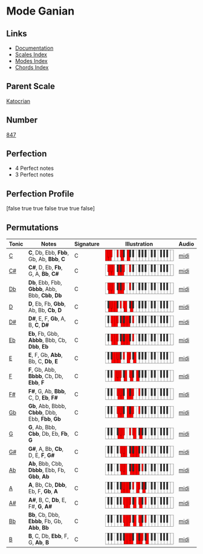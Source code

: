 # Mode Ganian

## Links

- [Documentation](index.md)
- [Scales Index](Scales.md)
- [Modes Index](Modes.md)
- [Chords Index](Chords.md)

## Parent Scale

[Katocrian](ScaleKatocrian.md)

## Number

[847](https://ianring.com/musictheory/scales/847)

## Perfection

- 4 Perfect notes
- 3 Perfect notes

## Perfection Profile

[false true true false true true false]

## Permutations

| Tonic | Notes | Signature | Illustration | Audio |
|-------|-------|-----------|--------------|-------|
| [C](ModeCNaturalGanian.md) | **C**, Db, Ebb, **Fbb**, Gb, Ab, **Bbb**, **C** | C | ![CNaturalGanian](ModeCNaturalGanian.png) | [midi](https://github.com/edipermadi/music/blob/main/docs/ModeCNaturalGanian.mid?raw=true) |
| [C#](ModeCSharpGanian.md) | **C#**, D, Eb, **Fb**, G, A, **Bb**, **C#** | C | ![CSharpGanian](ModeCSharpGanian.png) | [midi](https://github.com/edipermadi/music/blob/main/docs/ModeCSharpGanian.mid?raw=true) |
| [Db](ModeDFlatGanian.md) | **Db**, Ebb, Fbb, **Gbbb**, Abb, Bbb, **Cbb**, **Db** | C | ![DFlatGanian](ModeDFlatGanian.png) | [midi](https://github.com/edipermadi/music/blob/main/docs/ModeDFlatGanian.mid?raw=true) |
| [D](ModeDNaturalGanian.md) | **D**, Eb, Fb, **Gbb**, Ab, Bb, **Cb**, **D** | C | ![DNaturalGanian](ModeDNaturalGanian.png) | [midi](https://github.com/edipermadi/music/blob/main/docs/ModeDNaturalGanian.mid?raw=true) |
| [D#](ModeDSharpGanian.md) | **D#**, E, F, **Gb**, A, B, **C**, **D#** | C | ![DSharpGanian](ModeDSharpGanian.png) | [midi](https://github.com/edipermadi/music/blob/main/docs/ModeDSharpGanian.mid?raw=true) |
| [Eb](ModeEFlatGanian.md) | **Eb**, Fb, Gbb, **Abbb**, Bbb, Cb, **Dbb**, **Eb** | C | ![EFlatGanian](ModeEFlatGanian.png) | [midi](https://github.com/edipermadi/music/blob/main/docs/ModeEFlatGanian.mid?raw=true) |
| [E](ModeENaturalGanian.md) | **E**, F, Gb, **Abb**, Bb, C, **Db**, **E** | C | ![ENaturalGanian](ModeENaturalGanian.png) | [midi](https://github.com/edipermadi/music/blob/main/docs/ModeENaturalGanian.mid?raw=true) |
| [F](ModeFNaturalGanian.md) | **F**, Gb, Abb, **Bbbb**, Cb, Db, **Ebb**, **F** | C | ![FNaturalGanian](ModeFNaturalGanian.png) | [midi](https://github.com/edipermadi/music/blob/main/docs/ModeFNaturalGanian.mid?raw=true) |
| [F#](ModeFSharpGanian.md) | **F#**, G, Ab, **Bbb**, C, D, **Eb**, **F#** | C | ![FSharpGanian](ModeFSharpGanian.png) | [midi](https://github.com/edipermadi/music/blob/main/docs/ModeFSharpGanian.mid?raw=true) |
| [Gb](ModeGFlatGanian.md) | **Gb**, Abb, Bbbb, **Cbbb**, Dbb, Ebb, **Fbb**, **Gb** | C | ![GFlatGanian](ModeGFlatGanian.png) | [midi](https://github.com/edipermadi/music/blob/main/docs/ModeGFlatGanian.mid?raw=true) |
| [G](ModeGNaturalGanian.md) | **G**, Ab, Bbb, **Cbb**, Db, Eb, **Fb**, **G** | C | ![GNaturalGanian](ModeGNaturalGanian.png) | [midi](https://github.com/edipermadi/music/blob/main/docs/ModeGNaturalGanian.mid?raw=true) |
| [G#](ModeGSharpGanian.md) | **G#**, A, Bb, **Cb**, D, E, **F**, **G#** | C | ![GSharpGanian](ModeGSharpGanian.png) | [midi](https://github.com/edipermadi/music/blob/main/docs/ModeGSharpGanian.mid?raw=true) |
| [Ab](ModeAFlatGanian.md) | **Ab**, Bbb, Cbb, **Dbbb**, Ebb, Fb, **Gbb**, **Ab** | C | ![AFlatGanian](ModeAFlatGanian.png) | [midi](https://github.com/edipermadi/music/blob/main/docs/ModeAFlatGanian.mid?raw=true) |
| [A](ModeANaturalGanian.md) | **A**, Bb, Cb, **Dbb**, Eb, F, **Gb**, **A** | C | ![ANaturalGanian](ModeANaturalGanian.png) | [midi](https://github.com/edipermadi/music/blob/main/docs/ModeANaturalGanian.mid?raw=true) |
| [A#](ModeASharpGanian.md) | **A#**, B, C, **Db**, E, F#, **G**, **A#** | C | ![ASharpGanian](ModeASharpGanian.png) | [midi](https://github.com/edipermadi/music/blob/main/docs/ModeASharpGanian.mid?raw=true) |
| [Bb](ModeBFlatGanian.md) | **Bb**, Cb, Dbb, **Ebbb**, Fb, Gb, **Abb**, **Bb** | C | ![BFlatGanian](ModeBFlatGanian.png) | [midi](https://github.com/edipermadi/music/blob/main/docs/ModeBFlatGanian.mid?raw=true) |
| [B](ModeBNaturalGanian.md) | **B**, C, Db, **Ebb**, F, G, **Ab**, **B** | C | ![BNaturalGanian](ModeBNaturalGanian.png) | [midi](https://github.com/edipermadi/music/blob/main/docs/ModeBNaturalGanian.mid?raw=true) |
